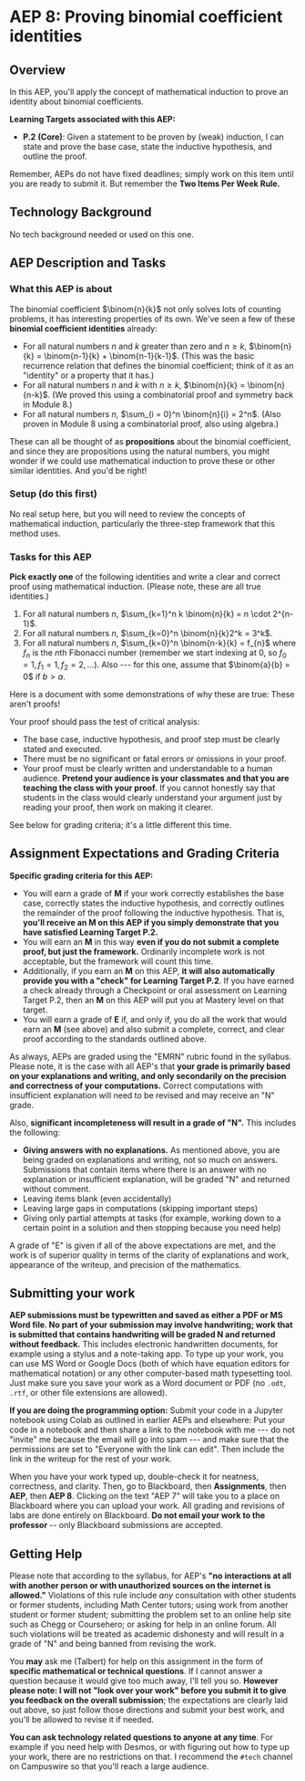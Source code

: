 # AEP 8: Proving binomial coefficient identities 

## Overview 

In this AEP, you'll apply the concept of mathematical induction to prove an identity about binomial coefficients. 

**Learning Targets associated with this AEP:**

-  **P.2**  **(Core)**: Given a statement to be proven by (weak) induction, I can state and prove the base case, state the inductive hypothesis, and outline the proof.

Remember, AEPs do not have fixed deadlines; simply work on this item until you are ready to submit it. But remember the **Two Items Per Week Rule.** 

## Technology Background

No tech background needed or used on this one. 

## AEP Description and Tasks 

### What this AEP is about

The binomial coefficient $\binom{n}{k}$ not only solves lots of counting problems, it has interesting properties of its own. We've seen a few of these **binomial coefficient identities** already: 

* For all natural numbers $n$ and $k$ greater than zero and $n \geq k$, $\binom{n}{k} = \binom{n-1}{k} + \binom{n-1}{k-1}$. (This was the basic recurrence relation that defines the binomial coefficient; think of it as an "identity" or a property that it has.) 
* For all natural numbers $n$ and $k$ with $n \geq k$, $\binom{n}{k} = \binom{n}{n-k}$. (We proved this using a combinatorial proof and symmetry back in Module 8.) 
* For all natural numbers $n$, $\sum_{i = 0}^n \binom{n}{i} = 2^n$. (Also proven in Module 8 using a combinatorial proof, also using algebra.) 

These can all be thought of as **propositions** about the binomial coefficient, and since they are propositions using the natural numbers, you might wonder if we could use mathematical induction to prove these or other similar identities. And you'd be right! 

### Setup (do this first)

No real setup here, but you will need to review the concepts of mathematical induction, particularly the three-step framework that this method uses. 



### Tasks for this AEP

**Pick exactly one** of the following identities and write a clear and correct proof using mathematical induction. (Please note, these are all true identities.) 

1. For all natural numbers $n$, $\sum_{k=1}^n k \binom{n}{k} = n \cdot 2^{n-1}$.  
2. For all natural numbers $n$, $\sum_{k=0}^n \binom{n}{k}2^k = 3^k$. 
3. For all natural numbers $n$, $\sum_{k=0}^n \binom{n-k}{k} = f_{n}$ where $f_{n}$ is the $n$th Fibonacci number (remember we start indexing at 0, so $f_0 = 1, f_1 = 1, f_2 = 2, \dots$). Also --- for this one, assume that $\binom{a}{b} = 0$ if $b > a$. 

Here is a document with some demonstrations of why these are true: These aren't proofs! 


Your proof should pass the test of critical analysis: 

- The base case, inductive hypothesis, and proof step must be clearly stated and executed. 
- There must be no significant or fatal errors or omissions in your proof. 
- Your proof must be clearly written and understandable to a human audience. **Pretend your audience is your classmates and that you are teaching the class with your proof.** If you cannot honestly say that students in the class would clearly understand your argument just by reading your proof, then work on making it clearer. 

See below for grading criteria; it's a little different this time. 

## Assignment Expectations and Grading Criteria 

**Specific grading criteria for this AEP:** 

- You will earn a grade of **M** if your work correctly establishes the base case, correctly states the inductive hypothesis, and correctly outlines the remainder of the proof following the inductive hypothesis. That is, **you'll receive an M on this AEP if you simply demonstrate that you have satisfied Learning Target P.2.** 
- You will earn an **M** in this way **even if you do not submit a complete proof, but just the framework.** Ordinarily incomplete work is not acceptable, but the framework will count this time. 
- Additionally, if you earn an **M** on this AEP, **it will also automatically provide you with a "check" for Learning Target P.2**. If you have earned a check already through a Checkpoint or oral assessment on Learning Target P.2, then an **M** on this AEP will put you at Mastery level on that target. 
- You will earn a grade of **E** if, and only if, you do all the work that would earn an **M** (see above) and also submit a complete, correct, and clear proof according to the standards outlined above. 


As always, AEPs are graded using the "EMRN" rubric found in the syllabus. Please note, it is the case with all AEP's that **your grade is primarily based on your explanations and writing, and only secondarily on the precision and correctness of your computations.** Correct computations with insufficient explanation will need to be revised and may receive an "N" grade. 

Also, **significant incompleteness will result in a grade of "N".** This includes the following: 

- **Giving answers with no explanations.** As mentioned above, you are being graded on explanations and writing, not so much on answers. Submissions that contain items where there is an answer with no explanation or insufficient explanation, will be graded "N" and returned without comment.
- Leaving items blank (even accidentally)
- Leaving large gaps in computations (skipping important steps) 
- Giving only partial attempts at tasks (for example, working down to a certain point in a solution and then stopping because you need help) 

A grade of "E" is given if all of the above expectations are met, and the work is of superior quality in terms of the clarity of explanations and work, appearance of the writeup, and precision of the mathematics. 


## Submitting your work 

**AEP submissions must be typewritten and saved as either a PDF or MS Word file. No part of your submission may involve handwriting; work that is submitted that contains handwriting will be graded N and returned without feedback.** This includes electronic handwritten documents, for example using a stylus and a note-taking app. To type up your work, you can use MS Word or Google Docs (both of which have equation editors for mathematical notation) or any other computer-based math typesetting tool. Just make sure you save your work as a Word document or PDF (no `.odt`, `.rtf`, or other file extensions are allowed).

**If you are doing the programming option:** Submit your code in a Jupyter notebook using Colab as outlined in earlier AEPs and elsewhere: Put your code in a notebook and then share a link to the notebook with me --- do not "invite" me because the email will go into spam --- and make sure that the permissions are set to "Everyone with the link can edit". Then include the link in the writeup for the rest of your work. 

When you have your work typed up, double-check it for neatness, correctness, and clarity. Then, go to Blackboard, then **Assignments**, then **AEP**, then **AEP 8**. Clicking on the text "AEP 7" will take you to a place on Blackboard where you can upload your work. All grading and revisions of labs are done entirely on Blackboard. **Do not email your work to the professor** -- only Blackboard submissions are accepted.

## Getting Help

Please note that according to the syllabus, for AEP's **"no interactions at all with another person or with unauthorized sources on the internet is allowed."** Violations of this rule include *any* consultation with other students or former students, including Math Center tutors; using work from another student or former student; submitting the problem set to an online help site such as Chegg or Coursehero; or asking for help in an online forum. All such violations will be treated as academic dishonesty and will result in a grade of "N" and being banned from revising the work. 

You **may** ask me (Talbert) for help on this assignment in the form of **specific mathematical or technical questions**. If I cannot answer a question because it would give too much away, I'll tell you so. **However please note: I will not "look over your work" before you submit it to give you feedback on the overall submission**; the expectations are clearly laid out above, so just follow those directions and submit your best work, and you'll be allowed to revise it if needed. 
 
**You can ask technology related questions to anyone at any time**. For example if you need help with Desmos, or with figuring out how to type up your work, there are no restrictions on that. I recommend the `#tech` channel on Campuswire so that you'll reach a large audience. 
<!--stackedit_data:
eyJoaXN0b3J5IjpbMTc3Mzk1MzAwNCwtMjA2ODIxNDQ5M119
-->